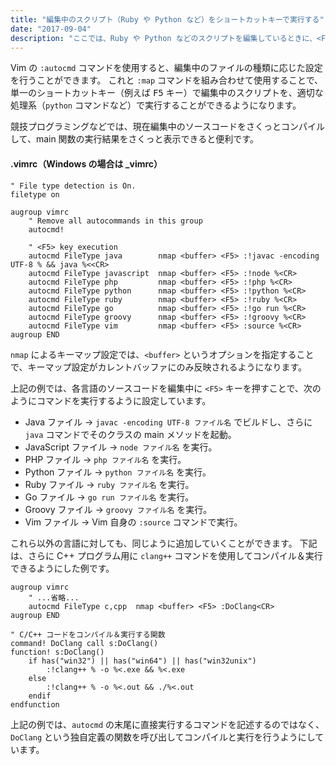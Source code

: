 ```yaml
---
title: "編集中のスクリプト（Ruby や Python など）をショートカットキーで実行する"
date: "2017-09-04"
description: "ここでは、Ruby や Python などのスクリプトを編集しているときに、<F5> キー一発で実行できるようにする方法を説明します。"
---
```


Vim の `:autocmd` コマンドを使用すると、編集中のファイルの種類に応じた設定を行うことができます。
これと `:map` コマンドを組み合わせて使用することで、単一のショートカットキー（例えば <kbd>F5</kbd> キー）で編集中のスクリプトを、適切な処理系（`python` コマンドなど）で実行することができるようになります。

競技プログラミングなどでは、現在編集中のソースコードをさくっとコンパイルして、main 関数の実行結果をさくっと表示できると便利です。

#### .vimrc（Windows の場合は _vimrc）

~~~ vim
" File type detection is On.
filetype on

augroup vimrc
    " Remove all autocommands in this group
    autocmd!

    " <F5> key execution
    autocmd FileType java        nmap <buffer> <F5> :!javac -encoding UTF-8 % && java %<<CR>
    autocmd FileType javascript  nmap <buffer> <F5> :!node %<CR>
    autocmd FileType php         nmap <buffer> <F5> :!php %<CR>
    autocmd FileType python      nmap <buffer> <F5> :!python %<CR>
    autocmd FileType ruby        nmap <buffer> <F5> :!ruby %<CR>
    autocmd FileType go          nmap <buffer> <F5> :!go run %<CR>
    autocmd FileType groovy      nmap <buffer> <F5> :!groovy %<CR>
    autocmd FileType vim         nmap <buffer> <F5> :source %<CR>
augroup END
~~~

<div class="note">
<code>nmap</code> によるキーマップ設定では、<code>&lt;buffer&gt;</code> というオプションを指定することで、キーマップ設定がカレントバッファにのみ反映されるようになります。
</div>

上記の例では、各言語のソースコードを編集中に `<F5>` キーを押すことで、次のようにコマンドを実行するように設定しています。

* Java ファイル → `javac -encoding UTF-8 ファイル名` でビルドし、さらに `java` コマンドでそのクラスの main メソッドを起動。
* JavaScript ファイル → `node ファイル名` を実行。
* PHP ファイル → `php ファイル名` を実行。
* Python ファイル → `python ファイル名` を実行。
* Ruby ファイル → `ruby ファイル名` を実行。
* Go ファイル → `go run ファイル名` を実行。
* Groovy ファイル → `groovy ファイル名` を実行。
* Vim ファイル → Vim 自身の `:source` コマンドで実行。

これら以外の言語に対しても、同じように追加していくことができます。
下記は、さらに C++ プログラム用に `clang++` コマンドを使用してコンパイル＆実行できるようにした例です。

~~~ vim
augroup vimrc
    " ...省略...
    autocmd FileType c,cpp  nmap <buffer> <F5> :DoClang<CR>
augroup END

" C/C++ コードをコンパイル＆実行する関数
command! DoClang call s:DoClang()
function! s:DoClang()
    if has("win32") || has("win64") || has("win32unix")
        :!clang++ % -o %<.exe && %<.exe
    else
        :!clang++ % -o %<.out && ./%<.out
    endif
endfunction
~~~

上記の例では、`autocmd` の末尾に直接実行するコマンドを記述するのではなく、`DoClang` という独自定義の関数を呼び出してコンパイルと実行を行うようにしています。

